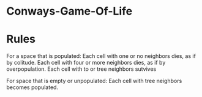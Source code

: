 # Conways-Game-Of-Life
# Rules
For a space that is populated:
Each cell with one or no neighbors dies, as if by colitude.
Each cell with four or more neighbors dies, as if by overpopulation.
Each cell with to or tree neighbors sutvives

For space that is empty or unpopulated:
Each cell with tree neighbors becomes populated.